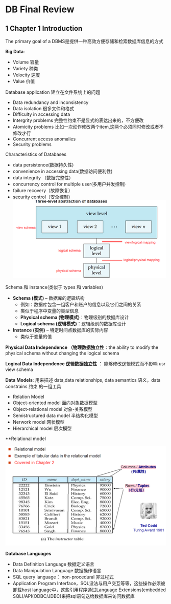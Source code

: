 # DB Final Review
## 1 Chapter 1 Introduction

The primary goal of a DBMS是提供一种高效方便存储和检索数据库信息的方式

**Big Data**:

- Volume 容量
- Variety 种类
- Velocity 速度
- Value 价值

Database application 建立在文件系统上的问题

-  Data redundancy and inconsistency
- Data isolation 很多文件和格式
- Difficulty in accessing data
- Intergrity problems 完整性约束不是显式的表达出来的，不方便改
- Atomicity problems 比如一次动作修改两个item,这两个必须同时修改或者不修改才行
- Concurrent access anomalies
- Security problems

Characteristics of Databases

- data persistence(数据持久性) 
- convenience in accessing data(数据访问便利性) 
- data integrity （数据完整性） 
- concurrency control for multiple user(多用户并发控制) 
- failure recovery（故障恢复） 
- security control（安全控制）
![](assets/Final/file-20250527193927052.png)


Schema 和 instance(类似于 types 和 variables)

- **Schema (模式)** – 数据库的逻辑结构
    - 例如：数据库包含一组客户和账户的信息以及它们之间的关系
    - 类似于程序中变量的类型信息
    - **Physical schema (物理模式)**：物理级别的数据库设计
    - **Logical schema (逻辑模式)**：逻辑级别的数据库设计
- **Instance (实例)** – 特定时间点数据库的实际内容
    - 类似于变量的值

**Physical Data Independence （物理数据独立性**：the ability to modify the physical
schema without changing the logical schema

**Logical Data Independence 逻辑数据独立性** ： 能够修改逻辑模式而不影响 usr view schema

**Data Models**: 用来描述 data,data relationships, data semantics 语义，data constrains 约束 的一组工具

- Relation Model 
- Object-oriented model 面向对象数据模型
- Object-relational model 对象-关系模型
- Semistructured data model 半结构化模型
- Nerwork model 网状模型
- Hierarchical model 层次模型


**Relational model 

![](assets/Final/file-20250527195919080.png)

**Database Languages**

- Data Definition Language 数据定义语言
- Data Manipulation Language 数据操作语言
- SQL query language： non-procedural 非过程式
- Application Program Interface，SQL没法与用户交互等等，这些操作必须被卸载host language中，这些引用程序通过Language Extensions(embedded SQL)/API(ODBC/JDBC)来把sql语句送给数据库来访问数据库

